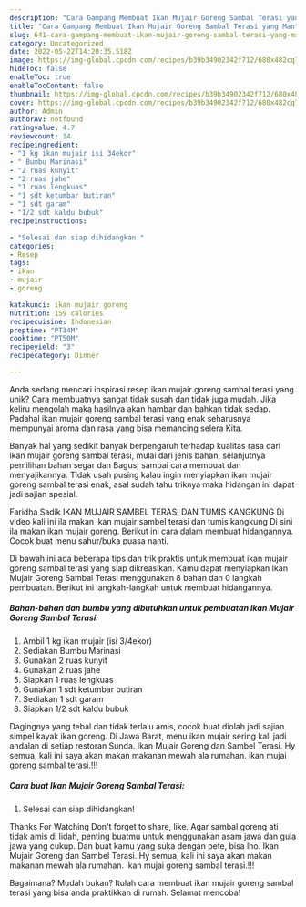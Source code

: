 ```yaml
---
description: "Cara Gampang Membuat Ikan Mujair Goreng Sambal Terasi yang Mantap"
title: "Cara Gampang Membuat Ikan Mujair Goreng Sambal Terasi yang Mantap"
slug: 641-cara-gampang-membuat-ikan-mujair-goreng-sambal-terasi-yang-mantap
category: Uncategorized
date: 2022-05-22T14:20:35.518Z
image: https://img-global.cpcdn.com/recipes/b39b34902342f712/680x482cq70/ikan-mujair-goreng-sambal-terasi-foto-resep-utama.jpg
hideToc: false
enableToc: true
enableTocContent: false
thumbnail: https://img-global.cpcdn.com/recipes/b39b34902342f712/680x482cq70/ikan-mujair-goreng-sambal-terasi-foto-resep-utama.jpg
cover: https://img-global.cpcdn.com/recipes/b39b34902342f712/680x482cq70/ikan-mujair-goreng-sambal-terasi-foto-resep-utama.jpg
author: Admin
authorAv: notfound
ratingvalue: 4.7
reviewcount: 14
recipeingredient:
- "1 kg ikan mujair isi 34ekor"
- " Bumbu Marinasi"
- "2 ruas kunyit"
- "2 ruas jahe"
- "1 ruas lengkuas"
- "1 sdt ketumbar butiran"
- "1 sdt garam"
- "1/2 sdt kaldu bubuk"
recipeinstructions:

- "Selesai dan siap dihidangkan!"
categories:
- Resep
tags:
- ikan
- mujair
- goreng

katakunci: ikan mujair goreng 
nutrition: 159 calories
recipecuisine: Indonesian
preptime: "PT34M"
cooktime: "PT50M"
recipeyield: "3"
recipecategory: Dinner

---
```





Anda sedang mencari inspirasi resep ikan mujair goreng sambal terasi yang unik? Cara membuatnya sangat tidak susah dan tidak juga mudah. Jika keliru mengolah maka hasilnya akan hambar dan bahkan tidak sedap. Padahal ikan mujair goreng sambal terasi yang enak seharusnya mempunyai aroma dan rasa yang bisa memancing selera Kita.





Banyak hal yang sedikit banyak berpengaruh terhadap kualitas rasa dari ikan mujair goreng sambal terasi, mulai dari jenis bahan, selanjutnya pemilihan bahan segar dan Bagus, sampai cara membuat dan menyajikannya. Tidak usah pusing kalau ingin menyiapkan ikan mujair goreng sambal terasi enak,      asal sudah tahu triknya maka hidangan ini dapat jadi sajian spesial.














Faridha Sadik IKAN MUJAIR SAMBEL TERASI DAN TUMIS KANGKUNG Di video kali ini ila makan ikan mujair sambel terasi dan tumis kangkung Di sini ila makan ikan mujair goreng. Berikut ini cara dalam membuat hidangannya. Cocok buat menu sahur/buka puasa nanti.






Di bawah ini ada beberapa tips dan trik praktis untuk membuat ikan mujair goreng sambal terasi yang siap dikreasikan. Kamu dapat menyiapkan Ikan Mujair Goreng Sambal Terasi menggunakan 8 bahan dan 0 langkah pembuatan. Berikut ini langkah-langkah untuk membuat hidangannya.

<!--inarticleads1-->

##### Bahan-bahan dan bumbu yang dibutuhkan untuk pembuatan Ikan Mujair Goreng Sambal Terasi:

1. Ambil 1 kg ikan mujair (isi 3/4ekor)
1. Sediakan  Bumbu Marinasi
1. Gunakan 2 ruas kunyit
1. Gunakan 2 ruas jahe
1. Siapkan 1 ruas lengkuas
1. Gunakan 1 sdt ketumbar butiran
1. Sediakan 1 sdt garam
1. Siapkan 1/2 sdt kaldu bubuk


Dagingnya yang tebal dan tidak terlalu amis, cocok buat diolah jadi sajian simpel kayak ikan goreng. Di Jawa Barat, menu ikan mujair sering kali jadi andalan di setiap restoran Sunda. Ikan Mujair Goreng dan Sambel Terasi. Hy semua, kali ini saya akan makan makanan mewah ala rumahan. ikan mujai goreng sambal terasi.!!! 

<!--inarticleads2-->

##### Cara buat Ikan Mujair Goreng Sambal Terasi:


1. Selesai dan siap dihidangkan!

Thanks For Watching Don&#39;t forget to share, like. Agar sambal goreng ati tidak amis di lidah, penting buatmu untuk menggunakan asam jawa dan gula jawa yang cukup. Dan buat kamu yang suka dengan pete, bisa lho. Ikan Mujair Goreng dan Sambel Terasi. Hy semua, kali ini saya akan makan makanan mewah ala rumahan. ikan mujai goreng sambal terasi.!!! 

Bagaimana? Mudah bukan? Itulah cara membuat ikan mujair goreng sambal terasi yang bisa anda praktikkan di rumah. Selamat mencoba!
